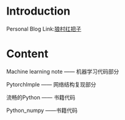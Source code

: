 # Introduction
Personal Blog Link:[狼村扛把子](https://www.cnblogs.com/alexanders/)

# Content


Machine learning note —— 机器学习代码部分

PytorchImple —— 网络结构复现部分

流畅的Python —— 书籍代码

Python_numpy ——书籍代码

